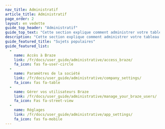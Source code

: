 ```yaml
---
nav_title: Administratif
article_title: Administratif
page_order: 2
layout: en vedette
guide_top_header: "Administratif"
guide_top_text: "Cette section explique comment administrer votre tableau de bord Braze, y compris la configuration initiale pour les intégrations, l'administration du tableau de bord, la gestion des permissions des utilisateurs, et plus encore."
description: "Cette section explique comment administrer votre tableau de bord Braze, y compris la configuration initiale pour les intégrations, l'administration du tableau de bord, la gestion des permissions des utilisateurs, et plus encore."
guide_featured_title: "Sujets populaires"
guide_featured_list:
  - 
    name: Accès à Braze
    link: /fr/docs/user_guide/administrative/access_braze/
    fa_icon: fas fa-user-circle
  - 
    name: Paramètres de la société
    link: /fr/docs/user_guide/administrative/company_settings/
    fa_icon: fas fa-table
  - 
    name: Gérer vos utilisateurs Braze
    link: /fr/docs/user_guide/administrative/manage_your_braze_users/
    fa_icon: Fas fa-street-view
  - 
    name: Réglages
    link: /fr/docs/user_guide/administrative/app_settings/
    fa_icon: fas fa-mobile
---
```


<br> 
